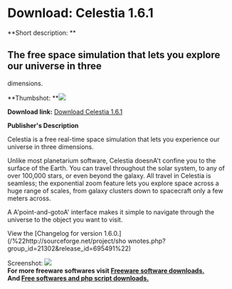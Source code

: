 # Download: Celestia 1.6.1

**Short description: **

## The free space simulation that lets you explore our universe in three
dimensions.

  
**Thumbshot: **![](http://www.freewarefiles.com/screenshot/celestia_md.jpg)   
  
**Download link:** [Download Celestia 1.6.1](http://freesoftwares.boysofts.com/Celestia_program_17622.html)  
  

**Publisher's Description**  
  

Celestia is a free real-time space simulation that lets you experience our
universe in three dimensions.

Unlike most planetarium software, Celestia doesnA't confine you to the surface
of the Earth. You can travel throughout the solar system, to any of over
100,000 stars, or even beyond the galaxy. All travel in Celestia is seamless;
the exponential zoom feature lets you explore space across a huge range of
scales, from galaxy clusters down to spacecraft only a few meters across.

A A'point-and-gotoA' interface makes it simple to navigate through the
universe to the object you want to visit.

View the [Changelog for version 1.6.0.](/%22http://sourceforge.net/project/sho
wnotes.php?group_id=21302&release_id=695491%22)

  
  
Screenshot: ![](http://www.freewarefiles.com/screenshot/celestia.jpg)  
**For more freeware softwares visit [Freeware software downloads.](http://freesoftwares.boysofts.com/)**   
**And [Free softwares and php script downloads.](http://www.boysofts.com/)**

